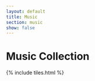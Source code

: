 ```yaml
---
layout: default
title: Music
section: music
show: false
---
```


# Music Collection

{% include tiles.html %}